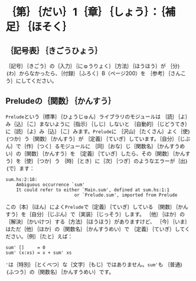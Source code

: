 ｛第｝｛だい｝1｛章｝｛しょう｝：｛補足｝｛ほそく｝
===================================================

｛記号表｝｛きごうひょう｝
--------------------------

｛記号｝｛きごう｝の｛入力｝｛にゅうりょく｝｛方法｝｛ほうほう｝が
｛分｝｛わ｝からなかったら、｛付録｝｛ふろく｝B（ページ200）を
｛参考｝｛さんこう｝にしてください。

Preludeの｛関数｝｛かんすう｝
-----------------------------

`Prelude`という｛標準｝｛ひょうじゅん｝ライブラリのモジュールは
｛読｝｛よ｝み｛込｝｛こ｝まないように｛指示｝｛しじ｝しないと
｛自動的｝｛じどうてき｝に｛読｝｛よ｝み｛込｝｛こ｝みます。`Prelude`に
｛沢山｝｛たくさん｝よく｛使｝｛つか｝う｛関数｝｛かんすう｝が
｛定義｝｛ていぎ｝しています。｛自分｝｛じぶん｝で｛作｝｛つく｝るモジュールに
｛同｝｛おな｝じ｛関数名｝｛かんすうめい｝の｛関数｝｛かんすう｝を
｛定義｝｛ていぎ｝したら、その｛関数｝｛かんすう｝を｛使｝｛つか｝う
｛時｝｛とき｝に｛次｝｛つぎ｝のようなエラーが｛出｝｛で｝ます：

    sum.hs:2:18:
        Ambiguous occurrence `sum'
        It could refer to either `Main.sum', defined at sum.hs:1:1
                              or `Prelude.sum', imported from Prelude

この｛本｝｛ほん｝によく`Prelude`で｛定義｝｛ていぎ｝している
｛関数｝｛かんすう｝を｛自分｝｛じぶん｝で｛実装｝｛じっそう｝します。
｛他｝｛ほか｝の｛解決｝｛かいけつ｝する｛方法｝｛ほうほう｝がありますけど、
｛今｝｛いま｝はただ｛他｝｛ほか｝の｛関数名｝｛かんすうめい｝で
｛定義｝｛ていぎ｝してください。｛例｝｛たと｝えば：

    sum' []     = 0
    sum' (x:xs) = x + sum' xs

`'`は｛特別｝｛とくべつ｝な｛文字｝｛もじ｝ではありません。`sum'`も
｛普通｝｛ふつう｝の｛関数名｝｛かんすうめい｝です。
